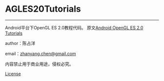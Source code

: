 # AGLES20Tutorials
---

Android平台下OpenGL ES 2.0教程代码。
原文[Android OpenGL ES 2.0 Tutorials](https://linuxparachen.gitbooks.io/android-opengl-es-2-0-tutorials/content/)

author：陈占洋

email：<zhanyang.chen@gmail.com>

内容禁止用于商业用途，侵权必究。

[License](https://github.com/LinuxparaChen/AGLES2.0Tutorials/blob/master/LICENSE)